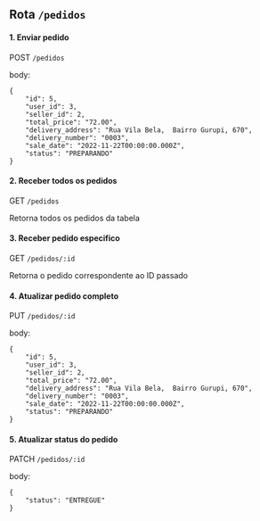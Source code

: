 ## Rota `/pedidos`

#### 1. Enviar pedido
POST `/pedidos`

body:

~~~
{
	"id": 5,
	"user_id": 3,
	"seller_id": 2,
	"total_price": "72.00",
	"delivery_address": "Rua Vila Bela,  Bairro Gurupi, 670",
	"delivery_number": "0003",
	"sale_date": "2022-11-22T00:00:00.000Z",
	"status": "PREPARANDO"
}
~~~

#### 2. Receber todos os pedidos
GET `/pedidos`

Retorna todos os pedidos da tabela

#### 3. Receber pedido especifico
GET `/pedidos/:id`

Retorna o pedido correspondente ao ID passado

#### 4. Atualizar pedido completo
PUT `/pedidos/:id`

body:
~~~
{
	"id": 5,
	"user_id": 3,
	"seller_id": 2,
	"total_price": "72.00",
	"delivery_address": "Rua Vila Bela,  Bairro Gurupi, 670",
	"delivery_number": "0003",
	"sale_date": "2022-11-22T00:00:00.000Z",
	"status": "PREPARANDO"
}
~~~

#### 5. Atualizar status do pedido
PATCH `/pedidos/:id`

body:
~~~
{
    "status": "ENTREGUE"
}
~~~
